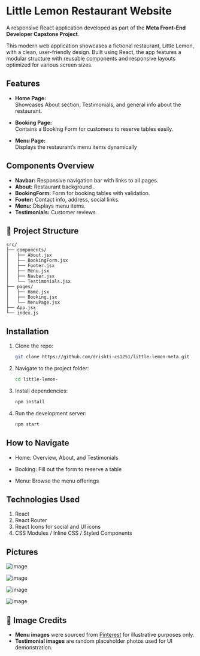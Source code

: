 # Little Lemon Restaurant Website

A responsive React application developed as part of the  **Meta Front-End Developer Capstone Project**.

This modern web application showcases a fictional restaurant, Little Lemon, with a clean, user-friendly design. Built using React, the app features a modular structure with reusable components and responsive layouts optimized for various screen sizes.

## Features

- **Home Page:**  
  Showcases About section, Testimonials, and general info about the restaurant.

- **Booking Page:**  
  Contains a Booking Form for customers to reserve tables easily.

- **Menu Page:**  
  Displays the restaurant’s menu items dynamically

## Components Overview

- **Navbar:** Responsive navigation bar with links to all pages.  
- **About:** Restaurant background .  
- **BookingForm:** Form for booking tables with validation.  
- **Footer:** Contact info, address, social links.  
- **Menu:** Displays menu items.  
- **Testimonials:** Customer reviews.

## 📁 Project Structure

```
src/
├── components/
│   ├── About.jsx
│   ├── BookingForm.jsx
│   ├── Footer.jsx
│   ├── Menu.jsx
│   ├── Navbar.jsx
│   └── Testimonials.jsx
├── pages/
│   ├── Home.jsx
│   ├── Booking.jsx
│   └── MenuPage.jsx
├── App.jsx
└── index.js
```


## Installation

1. Clone the repo:

    ```bash
    git clone https://github.com/drishti-cs1251/little-lemon-meta.git
    ```

2. Navigate to the project folder:

    ```bash
    cd little-lemon-
    ```

3. Install dependencies:

    ```bash
    npm install
    ```

4. Run the development server:

    ```bash
    npm start
    ```

## How to Navigate

- Home: Overview, About, and Testimonials

- Booking: Fill out the form to reserve a table

- Menu: Browse the menu offerings

## Technologies Used
1. React
2. React Router
3. React Icons for social and UI icons
4. CSS Modules / Inline CSS / Styled Components

## Pictures

 ![image](https://github.com/user-attachments/assets/4f75becc-b4d5-48bc-9ea4-8101c385b312)
 
![image](https://github.com/user-attachments/assets/249317cf-6e91-4149-b679-e58ab43201f7)

![image](https://github.com/user-attachments/assets/f4a4b6df-9bea-4842-a173-047ea85bc64c)

![image](https://github.com/user-attachments/assets/5f72c860-63c3-4f92-b3e3-3c67ce271ff6)

## 📸 Image Credits

- **Menu images** were sourced from [Pinterest](https://www.pinterest.com/) for illustrative purposes only.
- **Testimonial images** are random placeholder photos used for UI demonstration.
